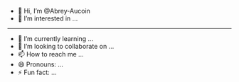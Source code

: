 - 👋 Hi, I’m @Abrey-Aucoin
- 👀 I’m interested in ...
- ------------
- 🌱 I’m currently learning ...
- 💞️ I’m looking to collaborate on ...
- 📫 How to reach me ...
- 😄 Pronouns: ...
- ⚡ Fun fact: ...


